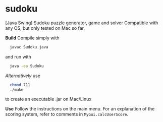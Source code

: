 # sudoku
[Java Swing] Sudoku puzzle generator, game and solver
Compatible with any OS, but only tested on Mac so far.

**Build**
Compile simply with
```bash
  javac Sudoku.java
```
and run with
```bash
  java -ea Sudoku
 ```

*Alternatively* use
```bash
  chmod 711
  ./make
```
to create an executable .jar on Mac/Linux

**Use**
Follow the instructions on the main menu. For an explanation of the scoring system, refer to comments in ```MyGui.calcUserScore```.

